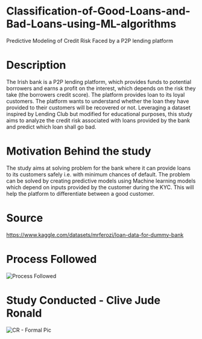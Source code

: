 # Classification-of-Good-Loans-and-Bad-Loans-using-ML-algorithms
Predictive Modeling of Credit Risk Faced by a P2P lending platform

# Description
The Irish bank is a P2P lending platform, which provides funds to potential borrowers and earns a profit on the interest, which depends on the risk they take (the borrowers credit score). The platform provides loan to its loyal customers. The platform wants to understand whether the loan they have provided to their customers will be recovered or not. 
Leveraging a dataset inspired by Lending Club but modified for educational purposes, this study aims to analyze the credit risk associated with loans provided by the bank and predict which loan shall go bad.

# Motivation Behind the study
The study aims at solving problem for the bank where it can provide loans to its customers safely i.e. with minimum chances of default. The problem can be solved by creating predictive models using Machine learning models which depend on inputs provided by the customer during the KYC. This will help the platform to differentiate between a good customer.

# Source
https://www.kaggle.com/datasets/mrferozi/loan-data-for-dummy-bank

# Process Followed
![Process Followed](https://github.com/ClJuRo/Classification-of-Good-Loans-and-Bad-Loans-using-ML-algorithms/assets/155101145/40f1eef5-16a7-4ab1-a614-d3b831e7646d)

# Study Conducted - Clive Jude Ronald
![CR - Formal Pic](https://github.com/ClJuRo/Classification-of-Good-Loans-and-Bad-Loans-using-ML-algorithms/assets/155101145/a71692ae-040b-451b-8e24-6ad920a158d9)

